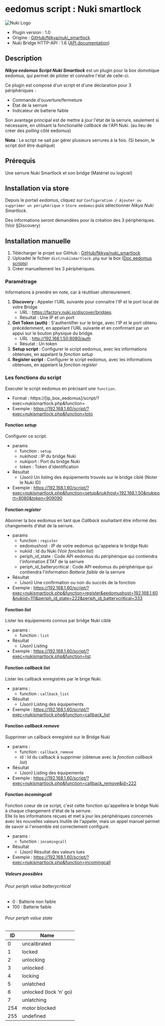 # eedomus script : Nuki smartlock

<img src="asset\nikya_nuki-plugin.svg" alt="Nuki Logo" style="max-width: 150px;"/>

* Plugin version : 1.0
* Origine : [GitHub/Nikya/nuki_smartlock](https://github.com/Nikya/eedomusScript_nuki_smartlock "Origine sur GitHub")
* Nuki Bridge HTTP-API : 1.6 ([API documentation](https://nuki.io/fr/api/))

## Description
***Nikya eedomus Script Nuki Smartlock*** est un plugin pour la box domotique eedomus, qui permet de piloter et connaitre l'état de celle-ci.

Ce plugin est composé d'un script et d'une déclaration pour 3 périphériques :
- Commande d'ouverture/fermeture
- État de la serrure
- Indicateur de batterie faible

Son avantage principal est de mettre à jour l'état de la serrure, seulement si nécessaire, en utilisant la fonctionalité _callback_ de l'API Nuki. (au lieu de créer des _polling_ côté eedomus)

**Nota** : Le script ne sait par gérer plusieurs serrures à la fois. (Si besoin, le script doit être dupliqué)

## Prérequis

Une serrure Nuki Smartlock et son bridge (Matériel ou logiciel)

## Installation via store

Depuis le portail _eedomus_, cliquez sur `Configuration / Ajouter ou supprimer un périphérique` > `Store eedomus` puis sélectionner _Nikya Nuki Smartlock_.

Des informations seront demandées pour la création des 3 périphériques. (Voir §Discovery)

## Installation manuelle

1. Télécharger le projet sur GitHub : [GitHub/Nikya/nuki_smartlock](https://github.com/Nikya/eedomusScript_nuki_smartlock "Origine sur GitHub")
1. Uploader le fichier `dist/nukismartlock.php` sur la box ([Doc eedomus scripts](http://doc.eedomus.com/view/Scripts#Script_HTTP_sur_la_box_eedomus))
2. Créer manuellement les 3 périphériques.

### Paramétrage

Informations à prendre en note, car à réutiliser ultérieurement.

1. **Discovery** : Appeler l'URL suivante pour connaitre l'IP et le port local de votre Bridge
	* URL : https://factory.nuki.io/discover/bridges.
	* Résultat : Une IP et un port
2. **Get Token (auth)** : S'authentifier sur le brige, avec l'IP et le port obtenu précédemment, en appelant l'URL suivante et en confirmant par un appui sur le bouton physique du bridge.
 	* URL : http://192.168.1.50:8080/auth
 	* Résutat : Un token
3. **Setup script** : Configurer le script eedomus, avec les informations obtenues, en appelant la _fonction setup_
5. **Register script** : Configurer le script eedomus, avec les informations obtenues, en appelant la _fonction register_

### Les fonctions du script

Executer le script eedomus en précisant une `function`.

* Format : https://[ip_box_eedomus]/script/?exec=nukismartlock.php&function=
* Exemple : https://192.168.1.60/script/?exec=nukismartlock.php&function=toto

#### Fonction _setup_

Configurer ce script.

* params
	- function : `setup`
	- nukihost : IP du bridge Nuki
	- nukiport : Port du bridge Nuki
	- token : Token d'identification
* Résultat
	- (Json) Un listing des équipements trouvés sur le bridge ciblé (Noter le Nuki ID)
* Exemple : https://192.168.1.60/script/?exec=nukismartlock.php&function=setup&nukihost=192.168.1.50&nukiport=8080&token=909090

#### Fonction _register_

Abonner la box eedomus en tant que _Callback_ souhaitant être informé des changements d'état de la serrure.

* params
	- function : `register`
	- eedomushost : IP de votre eedomus qu'appelera le bridge Nuki
	- nukiid : Id du Nuki (Voir _fonction list_)
	- periph_id_state : Code API eedomus du périphérique qui contiendra l'information _ETAT_ de la serrure
	- periph_id_batterycritical : Code API eedomus du périphérique qui contiendra l'information _Batterie faible_ de la serrure
* Résultat
	- (Json) Une confirmation ou non du succès de la fonction
* Exemple : https://192.168.1.60/script/?exec=nukismartlock.php&function=register&eedomushost=192.168.1.60&nukiid=111&periph_id_state=222&periph_id_batterycritical=333

#### Fonction _list_

Lister les équipements connus par bridge Nuki ciblé

* params :
	- function : `list`
* Résultat
	- (Json) Listing
* Exemple : https://192.168.1.60/script/?exec=nukismartlock.php&function=list

#### Fonction _callback list_

Lister les callback enregistrés par le brige Nuki.

* params :
	- function : `callback_list`
* Résultat
	- (Json) Listing des équipements
* Exemple : https://192.168.1.60/script/?exec=nukismartlock.php&function=callback_list

#### Fonction _callback remove_

Supprimer un callback enregistré sur le Bridge Nuki

* params :
	- function : `callback_remove`
	- id : Id du callback à supprimer (obtenue avec la _fonction callback list_)
* Résultat
	- (Json) Listing des équipements
* Exemple : https://192.168.1.60/script/?exec=nukismartlock.php&function=callback_remove&id=222

#### Fonction _incomingcall_

Fonction coeur de ce script, c'est cette fonction qu'appellera le bridge Nuki à chaque changement d'état de la serrure.  
Elle lis les informations reçues et met à jour les périphériques concernés avec les nouvelles valeurs
Inutile de l'appeler, mais un appel manuel permet de savoir si l'ensemble est correctement configuré.

* params :
	- function : `incomingcall`
* Résultat
	- (Json) Résultat des valeurs lues
* Exemple : https://192.168.1.60/script/?exec=nukismartlock.php&function=incomingcall

##### Valeurs possibles

###### Pour _periph value batterycritical_

* 0 : Batterie non faible
* 100 : Batterie faible

###### Pour _periph value state_

ID  | Name
----|-----------------------
0   | uncalibrated
1   | locked
2   | unlocking
3   | unlocked
4   | locking
5   | unlatched
6   | unlocked (lock ‘n’ go)
7   | unlatching
254 | motor blocked
255 | undefined
